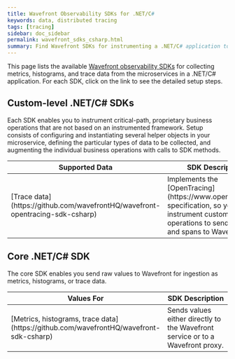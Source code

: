 ```yaml
---
title: Wavefront Observability SDKs for .NET/C#
keywords: data, distributed tracing
tags: [tracing]
sidebar: doc_sidebar
permalink: wavefront_sdks_csharp.html
summary: Find Wavefront SDKs for instrumenting a .NET/C# application to send observability data to Wavefront.
---
```



This page lists the available [Wavefront observability SDKs](wavefront_sdks.html) for collecting metrics, histograms, and trace data from the microservices in a .NET/C# application. For each SDK, click on the link to see the detailed setup steps.

<!---
## Framework-level .NET/C# SDKs

Each framework-level SDK collects metrics, histograms, and trace data from a particular .NET/C# framework or component. Setup consists of configuring and instantiating several helper objects in your microservice. No other code updates are needed.

<table id = "sdks" width="100%">
<colgroup>
<col width="20%" />
<col width="20%" />
<col width="60%" />
</colgroup>
<tbody>
<thead>
<tr><th>Instrumented Framework</th><th>Collected Data</th><th>SDK Description</th></tr>
</thead>

<tr>
<td markdown="span"></td>
<td markdown="span">Metrics, histograms, trace data</td>
<td></td></tr>


</tbody>
</table>
--->

## Custom-level .NET/C# SDKs

Each SDK enables you to instrument critical-path, proprietary business operations that are not based on an instrumented framework. 
Setup consists of configuring and instantiating several helper objects in your microservice, defining the particular types of data to be collected, and augmenting the individual business operations with calls to SDK methods.

<table id = "sdks" width="100%">
<colgroup>
<col width="25%" />
<col width="75%" />
</colgroup>
<tbody>
<thead>
<tr><th>Supported Data</th><th>SDK Description</th></tr>
</thead>
<!---
<tr>
<td markdown="span">[Metrics and histograms](https://github.com/wavefrontHQ/wavefront-pyformance)</td>
<td>Implements PyFormance, so you can instrument custom business operations to send metrics and histograms to Wavefront. </td></tr>
--->
<tr>
<td markdown="span">[Trace data](https://github.com/wavefrontHQ/wavefront-opentracing-sdk-csharp)</td>
<td>Implements the [OpenTracing](https://www.opentracing.io) specification, so you can instrument custom business operations to send traces and spans to Wavefront. </td></tr>

</tbody>
</table>

## Core .NET/C# SDK

The core SDK enables you send raw values to Wavefront for ingestion as metrics, histograms, or trace data. 

<table id = "sdks" width="100%">
<colgroup>
<col width="30%" />
<col width="70%" />
</colgroup>
<tbody>
<thead>
<tr><th>Values For</th><th>SDK Description</th></tr>
</thead>
<tr>
<td markdown="span">[Metrics, histograms, trace data](https://github.com/wavefrontHQ/wavefront-sdk-csharp)</td>
<td>Sends values either directly to the Wavefront service or to a Wavefront proxy. </td></tr>

</tbody>
</table>
